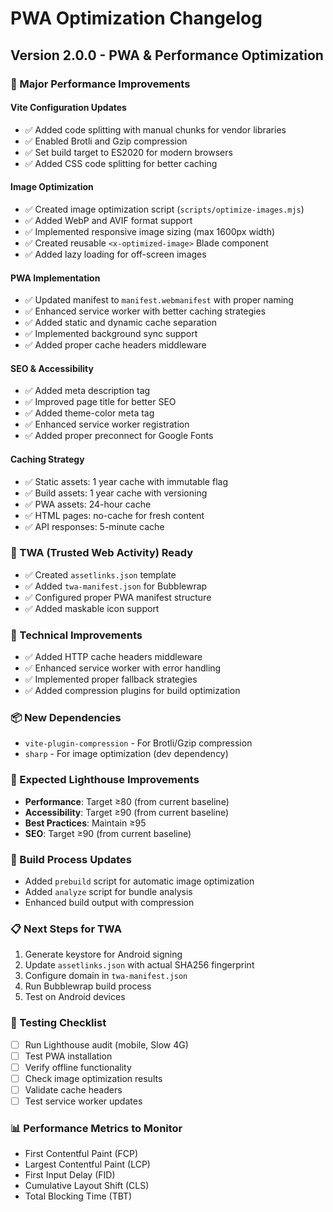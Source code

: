# PWA Optimization Changelog

## Version 2.0.0 - PWA & Performance Optimization

### 🚀 Major Performance Improvements

#### Vite Configuration Updates
- ✅ Added code splitting with manual chunks for vendor libraries
- ✅ Enabled Brotli and Gzip compression
- ✅ Set build target to ES2020 for modern browsers
- ✅ Added CSS code splitting for better caching

#### Image Optimization
- ✅ Created image optimization script (`scripts/optimize-images.mjs`)
- ✅ Added WebP and AVIF format support
- ✅ Implemented responsive image sizing (max 1600px width)
- ✅ Created reusable `<x-optimized-image>` Blade component
- ✅ Added lazy loading for off-screen images

#### PWA Implementation
- ✅ Updated manifest to `manifest.webmanifest` with proper naming
- ✅ Enhanced service worker with better caching strategies
- ✅ Added static and dynamic cache separation
- ✅ Implemented background sync support
- ✅ Added proper cache headers middleware

#### SEO & Accessibility
- ✅ Added meta description tag
- ✅ Improved page title for better SEO
- ✅ Added theme-color meta tag
- ✅ Enhanced service worker registration
- ✅ Added proper preconnect for Google Fonts

#### Caching Strategy
- ✅ Static assets: 1 year cache with immutable flag
- ✅ Build assets: 1 year cache with versioning
- ✅ PWA assets: 24-hour cache
- ✅ HTML pages: no-cache for fresh content
- ✅ API responses: 5-minute cache

### 📱 TWA (Trusted Web Activity) Ready
- ✅ Created `assetlinks.json` template
- ✅ Added `twa-manifest.json` for Bubblewrap
- ✅ Configured proper PWA manifest structure
- ✅ Added maskable icon support

### 🔧 Technical Improvements
- ✅ Added HTTP cache headers middleware
- ✅ Enhanced service worker with error handling
- ✅ Implemented proper fallback strategies
- ✅ Added compression plugins for build optimization

### 📦 New Dependencies
- `vite-plugin-compression` - For Brotli/Gzip compression
- `sharp` - For image optimization (dev dependency)

### 🎯 Expected Lighthouse Improvements
- **Performance**: Target ≥80 (from current baseline)
- **Accessibility**: Target ≥90 (from current baseline)  
- **Best Practices**: Maintain ≥95
- **SEO**: Target ≥90 (from current baseline)

### 🔄 Build Process Updates
- Added `prebuild` script for automatic image optimization
- Added `analyze` script for bundle analysis
- Enhanced build output with compression

### 📋 Next Steps for TWA
1. Generate keystore for Android signing
2. Update `assetlinks.json` with actual SHA256 fingerprint
3. Configure domain in `twa-manifest.json`
4. Run Bubblewrap build process
5. Test on Android devices

### 🧪 Testing Checklist
- [ ] Run Lighthouse audit (mobile, Slow 4G)
- [ ] Test PWA installation
- [ ] Verify offline functionality
- [ ] Check image optimization results
- [ ] Validate cache headers
- [ ] Test service worker updates

### 📊 Performance Metrics to Monitor
- First Contentful Paint (FCP)
- Largest Contentful Paint (LCP)
- First Input Delay (FID)
- Cumulative Layout Shift (CLS)
- Total Blocking Time (TBT) 